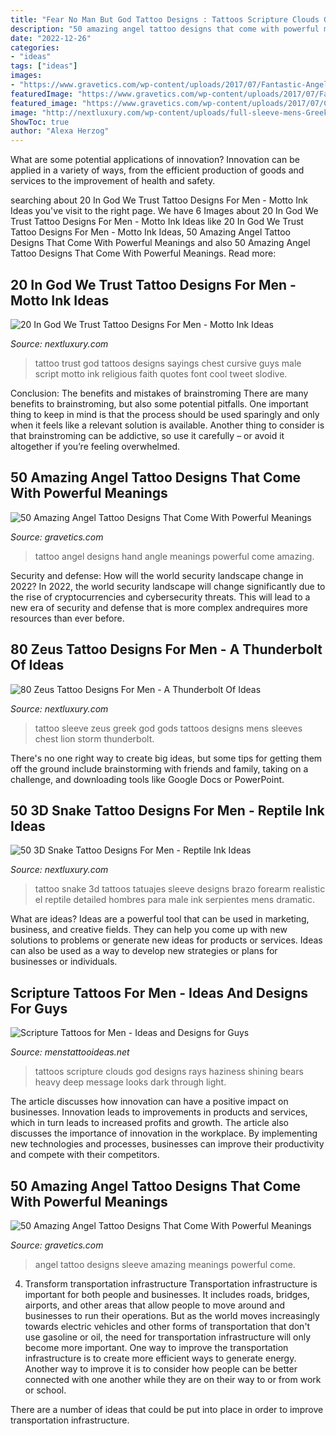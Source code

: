 ```yaml
---
title: "Fear No Man But God Tattoo Designs : Tattoos Scripture Clouds God Designs Rays Haziness Shining Bears Heavy Deep Message Looks Dark Through Light"
description: "50 amazing angel tattoo designs that come with powerful meanings"
date: "2022-12-26"
categories:
- "ideas"
tags: ["ideas"]
images:
- "https://www.gravetics.com/wp-content/uploads/2017/07/Fantastic-Angel-On-Sleeve.jpg"
featuredImage: "https://www.gravetics.com/wp-content/uploads/2017/07/Fantastic-Angel-On-Sleeve.jpg"
featured_image: "https://www.gravetics.com/wp-content/uploads/2017/07/Colored-Little-Angle-Tattoo-On-Hand.jpg"
image: "http://nextluxury.com/wp-content/uploads/full-sleeve-mens-Greek-gods-tattoo-for-men.jpg"
ShowToc: true
author: "Alexa Herzog"
---
```



What are some potential applications of innovation?
Innovation can be applied in a variety of ways, from the efficient production of goods and services to the improvement of health and safety.

	

		
searching about 20 In God We Trust Tattoo Designs For Men - Motto Ink Ideas you've visit to the right page. We have 6 Images about 20 In God We Trust Tattoo Designs For Men - Motto Ink Ideas like 20 In God We Trust Tattoo Designs For Men - Motto Ink Ideas, 50 Amazing Angel Tattoo Designs That Come With Powerful Meanings and also 50 Amazing Angel Tattoo Designs That Come With Powerful Meanings. Read more:
		
    
## 20 In God We Trust Tattoo Designs For Men - Motto Ink Ideas

<img loading=lazy src="http://nextluxury.com/wp-content/uploads/script-in-god-we-trust-male-upper-chest-tattoos.jpg" onerror="this.onerror=null;this.src='https://tse2.mm.bing.net/th?id=OIP.lMkLKnA8Y82MvUMSxe29YQHaE8&amp;pid=15.1';" alt="20 In God We Trust Tattoo Designs For Men - Motto Ink Ideas">

_Source: nextluxury.com_

>tattoo trust god tattoos designs sayings chest cursive guys male script motto ink religious faith quotes font cool tweet slodive. 

	

Conclusion: The benefits and mistakes of brainstroming
There are many benefits to brainstroming, but also some potential pitfalls. One important thing to keep in mind is that the process should be used sparingly and only when it feels like a relevant solution is available. Another thing to consider is that brainstroming can be addictive, so use it carefully – or avoid it altogether if you’re feeling overwhelmed.

    
## 50 Amazing Angel Tattoo Designs That Come With Powerful Meanings

<img loading=lazy src="https://www.gravetics.com/wp-content/uploads/2017/07/Colored-Little-Angle-Tattoo-On-Hand.jpg" onerror="this.onerror=null;this.src='https://tse4.mm.bing.net/th?id=OIP.7jaIoz6FONJ3LX1xkzmDhQHaIX&amp;pid=15.1';" alt="50 Amazing Angel Tattoo Designs That Come With Powerful Meanings">

_Source: gravetics.com_

>tattoo angel designs hand angle meanings powerful come amazing. 

	

Security and defense: How will the world security landscape change in 2022?
In 2022, the world security landscape will change significantly due to the rise of cryptocurrencies and cybersecurity threats. This will lead to a new era of security and defense that is more complex andrequires more resources than ever before.

    
## 80 Zeus Tattoo Designs For Men - A Thunderbolt Of Ideas

<img loading=lazy src="http://nextluxury.com/wp-content/uploads/full-sleeve-mens-Greek-gods-tattoo-for-men.jpg" onerror="this.onerror=null;this.src='https://tse1.mm.bing.net/th?id=OIP.5SJRUH8M_LxXDFs7qQKYPAHaH1&amp;pid=15.1';" alt="80 Zeus Tattoo Designs For Men - A Thunderbolt Of Ideas">

_Source: nextluxury.com_

>tattoo sleeve zeus greek god gods tattoos designs mens sleeves chest lion storm thunderbolt. 

	

There's no one right way to create big ideas, but some tips for getting them off the ground include brainstorming with friends and family, taking on a challenge, and downloading tools like Google Docs or PowerPoint.

    
## 50 3D Snake Tattoo Designs For Men - Reptile Ink Ideas

<img loading=lazy src="http://nextluxury.com/wp-content/uploads/male-with-electric-3d-snake-sleeve-tattoo-deisgn.jpg" onerror="this.onerror=null;this.src='https://tse3.mm.bing.net/th?id=OIP.VovqmZ_F0dyU5nE2_2-U5gHaKe&amp;pid=15.1';" alt="50 3D Snake Tattoo Designs For Men - Reptile Ink Ideas">

_Source: nextluxury.com_

>tattoo snake 3d tattoos tatuajes sleeve designs brazo forearm realistic el reptile detailed hombres para male ink serpientes mens dramatic. 

	

What are ideas?
Ideas are a powerful tool that can be used in marketing, business, and creative fields. They can help you come up with new solutions to problems or generate new ideas for products or services. Ideas can also be used as a way to develop new strategies or plans for businesses or individuals.

    
## Scripture Tattoos For Men - Ideas And Designs For Guys

<img loading=lazy src="http://www.menstattooideas.net/tattooimages/2017/07/scripture-tattoos-21.jpg" onerror="this.onerror=null;this.src='https://tse4.mm.bing.net/th?id=OIP.SPTQz0p8okP_-KTQjkeOFwAAAA&amp;pid=15.1';" alt="Scripture Tattoos for Men - Ideas and Designs for Guys">

_Source: menstattooideas.net_

>tattoos scripture clouds god designs rays haziness shining bears heavy deep message looks dark through light. 

	

The article discusses how innovation can have a positive impact on businesses. Innovation leads to improvements in products and services, which in turn leads to increased profits and growth. The article also discusses the importance of innovation in the workplace. By implementing new technologies and processes, businesses can improve their productivity and compete with their competitors.

    
## 50 Amazing Angel Tattoo Designs That Come With Powerful Meanings

<img loading=lazy src="https://www.gravetics.com/wp-content/uploads/2017/07/Fantastic-Angel-On-Sleeve.jpg" onerror="this.onerror=null;this.src='https://tse3.mm.bing.net/th?id=OIP.yT2VQI84yEMy7-UHxyeRKgHaHa&amp;pid=15.1';" alt="50 Amazing Angel Tattoo Designs That Come With Powerful Meanings">

_Source: gravetics.com_

>angel tattoo designs sleeve amazing meanings powerful come. 

	

4) Transform transportation infrastructure
Transportation infrastructure is important for both people and businesses. It includes roads, bridges, airports, and other areas that allow people to move around and businesses to run their operations. But as the world moves increasingly towards electric vehicles and other forms of transportation that don't use gasoline or oil, the need for transportation infrastructure will only become more important. 
One way to improve the transportation infrastructure is to create more efficient ways to generate energy. Another way to improve it is to consider how people can be better connected with one another while they are on their way to or from work or school. 

There are a number of ideas that could be put into place in order to improve transportation infrastructure.

